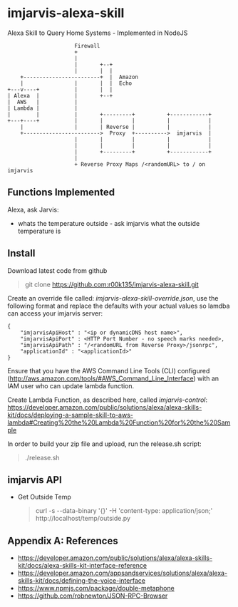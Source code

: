 # imjarvis-alexa-skill
Alexa Skill to Query Home Systems - Implemented in NodeJS

```
                     Firewall
                     +
                     |
                     |       +--+
                     |       |  |
    +------------------------+  |  Amazon
    |                |       |  |  Echo
+---v----+           |       |  |
| Alexa  |           |       +--+
|  AWS   |           |
| Lambda |           |
|        |           |       +---------+          +------------+
+---+----+           |       |         |          |            |
    |                |       | Reverse |          |            |
    +------------------------>  Proxy  +---------->  imjarvis  |
                     |       |         |          |            |
                     |       |         |          |            |
                     |       +---------+          +------------+
                     |
                     + Reverse Proxy Maps /<randomURL> to / on imjarvis

```


## Functions Implemented

Alexa, ask Jarvis:

* whats the temperature outside - ask imjarvis what the outside temperature is

## Install
Download latest code from github
> git clone https://github.com:r00k135/imjarvis-alexa-skill.git

Create an override file called: *imjarvis-alexa-skill-override.json*, use the following format and replace the defaults with your actual values so lamdba can access your imjarvis server:
```
{
	"imjarvisApiHost" : "<ip or dynamicDNS host name>",
	"imjarvisApiPort" : <HTTP Port Number - no speech marks needed>,
	"imjarvisApiPath" : "/<randomURL from Reverse Proxy>/jsonrpc",
	"applicationId" : "<applicationId>"
}
```

Ensure that you have the AWS Command Line Tools (CLI) configured (http://aws.amazon.com/tools/#AWS_Command_Line_Interface) with an IAM user who can update lambda function.

Create Lambda Function, as described here, called *imjarvis-control*: https://developer.amazon.com/public/solutions/alexa/alexa-skills-kit/docs/deploying-a-sample-skill-to-aws-lambda#Creating%20the%20Lambda%20Function%20for%20the%20Sample

In order to build your zip file and upload, run the release.sh script:
> ./release.sh

## imjarvis API
* Get Outside Temp
  > curl -s --data-binary '{}' -H 'content-type: application/json;' http://localhost/temp/outside.py


## Appendix A: References

* https://developer.amazon.com/public/solutions/alexa/alexa-skills-kit/docs/alexa-skills-kit-interface-reference
* https://developer.amazon.com/appsandservices/solutions/alexa/alexa-skills-kit/docs/defining-the-voice-interface
* https://www.npmjs.com/package/double-metaphone
* https://github.com/robnewton/JSON-RPC-Browser